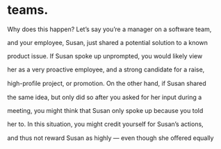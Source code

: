 # teams.

Why does this happen? Let’s say you’re a manager on a software team,

and your employee, Susan, just shared a potential solution to a known

product issue. If Susan spoke up unprompted, you would likely view

her as a very proactive employee, and a strong candidate for a raise,

high-proﬁle project, or promotion. On the other hand, if Susan shared

the same idea, but only did so after you asked for her input during a

meeting, you might think that Susan only spoke up because you told

her to. In this situation, you might credit yourself for Susan’s actions,

and thus not reward Susan as highly — even though she oﬀered equally